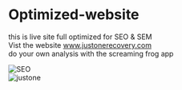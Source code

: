 # Optimized-website
this is live site full optimized for SEO &amp; SEM<br/>
Vist the website www.justonerecovery.com<br/>
do your own analysis with the screaming frog app</br>

![SEO](https://user-images.githubusercontent.com/40246864/66787088-6d7bde80-eeb0-11e9-82eb-3b0a2858ed5b.PNG)<br/>
![justone](https://user-images.githubusercontent.com/40246864/66787092-710f6580-eeb0-11e9-9d0a-58505b5ad6bb.png)<br/>
